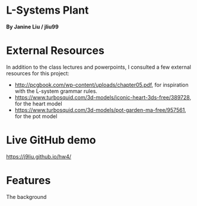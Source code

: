 # L-Systems Plant
**By Janine Liu / jliu99**

# External Resources

In addition to the class lectures and powerpoints, I consulted a few external resources for this project:
- http://pcgbook.com/wp-content/uploads/chapter05.pdf, for inspiration with the L-system grammar rules.
- https://www.turbosquid.com/3d-models/iconic-heart-3ds-free/389728, for the heart model
- https://www.turbosquid.com/3d-models/pot-garden-ma-free/957561, for the pot model

# Live GitHub demo
https://j9liu.github.io/hw4/

# Features

The background